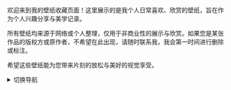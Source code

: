 <!-- 角色图片展示 -->

欢迎来到我的壁纸收藏页面！这里展示的是我个人日常喜欢、欣赏的壁纸，旨在作为个人兴趣分享与美学记录。

所有壁纸均来源于网络或个人整理，仅用于非商业性的展示与欣赏。如果您是某张作品的版权方或原作者，不希望在此出现，请随时联系我，我会第一时间进行删除或标注。

希望这些壁纸能为您带来片刻的放松与美好的视觉享受。


<details id="nav">
  <summary>切换导航</summary>
  <ul style="list-style:none; padding-left:0;">
    <li>
      <!-- data-prefix 是图片路径前缀，data-count 是数量 -->
      <span class="nav-item" data-prefix="/boke/images/younuo" data-count="2" style="cursor:pointer; color:#6A5ACD;">尤诺</span>
    </li>
    <li>
   <span class="nav-item" data-prefix="/boke/images/fulilian" data-count="56" style="cursor:pointer; color:#6A5ACD;">葬送的芙莉莲</span>
    </li>
    <li>
      <span class="nav-item" data-prefix="/boke/images/qingyin" data-count="1" style="cursor:pointer; color:#6A5ACD;">轻音少女</span>
    </li>
    <li>
      <span class="nav-item" data-prefix="/boke/images/lvyou" data-count="4" style="cursor:pointer; color:#6A5ACD;">旅游</span>
    </li>
    <li>
      <span class="nav-item" data-prefix="/boke/images/feibi" data-count="2" style="cursor:pointer; color:#6A5ACD;">菲比</span>
    </li>
  </ul>
</details>

<div id="image-display"></div>

<!-- 图片预览遮罩 -->
<div id="preview-overlay">
  <img id="preview-img" src="">
</div>

<style>
#image-display {
    display: flex;
    flex-wrap: wrap;
    gap: 10px;             /* 图片间距 */
    justify-content: center; /* 居中对齐 */
}

#image-display img {
    max-width: 200px;      /* 最大宽度 */
    height: auto;          /* 高度自适应，保持比例 */
    border-radius: 8px;    /* 圆角，可选 */
    box-shadow: 0 0 5px rgba(0,0,0,0.2);
    cursor: pointer;
    transition: transform 0.2s;
}
#image-display img:hover {
    transform: scale(1.05); /* 悬停放大 */
}

#preview-overlay {
    display: none;
    position: fixed;
    top: 0; left: 0;
    width: 100%; height: 100%;
    background: rgba(0,0,0,0.8);
    justify-content: center;
    align-items: center;
    z-index: 1000;
}

#preview-overlay img {
    max-width: 90%;
    max-height: 90%;
    border: 2px solid #fff;
    box-shadow: 0 0 10px #000;
}
</style>

<script>
document.addEventListener("DOMContentLoaded", function() {
    const navItems = document.querySelectorAll('.nav-item');
    const display = document.getElementById('image-display');
    const overlay = document.getElementById('preview-overlay');
    const previewImg = document.getElementById('preview-img');

    navItems.forEach(item => {
        item.addEventListener('click', () => {
            const prefix = item.dataset.prefix; // 前缀
            const count = parseInt(item.dataset.count); // 数量
            display.innerHTML = '';

            for (let i = 1; i <= count; i++) {
                const src = `${prefix}${i}.jpg`;
                const img = document.createElement('img');
                img.src = src;
                img.addEventListener('click', () => {
                    previewImg.src = src;
                    overlay.style.display = 'flex';
                });
                display.appendChild(img);
            }
        });
    });

    overlay.addEventListener('click', () => {
        overlay.style.display = 'none';
    });
});
</script>
